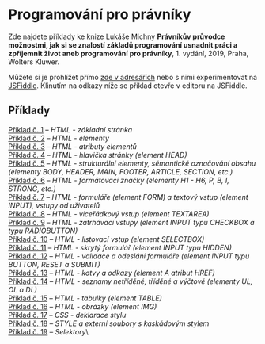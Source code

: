 # Programování pro právníky
Zde najdete příklady ke knize Lukáše Michny __Právníkův průvodce možnostmi, jak si se znalostí základů programování usnadnit práci a zpříjemnit život aneb programování pro právníky__, 1. vydání, 2019, Praha, Wolters Kluwer.

Můžete si je prohlížet přímo [zde v adresářích](/priklady/) nebo s nimi experimentovat na [JSFiddle](https://jsfiddle.net/). Klinutím na odkazy níže se příklad otevře v editoru na JSFiddle.

## Příklady
[Příklad č. 1](https://jsfiddle.net/gh/get/library/pure/mobeetle/programovani_pro_pravniky_2019/tree/master/priklady/priklad_01/) – 
_HTML - základní stránka_\
[Příklad č. 2](https://jsfiddle.net/gh/get/library/pure/mobeetle/programovani_pro_pravniky_2019/tree/master/priklady/priklad_02/) – 
_HTML - elementy_\
[Příklad č. 3](https://jsfiddle.net/gh/get/library/pure/mobeetle/programovani_pro_pravniky_2019/tree/master/priklady/priklad_03/) – 
_HTML - atributy elementů_\
[Příklad č. 4](https://jsfiddle.net/gh/get/library/pure/mobeetle/programovani_pro_pravniky_2019/tree/master/priklady/priklad_04/) – 
_HTML - hlavička stránky (element HEAD)_\
[Příklad č. 5](https://jsfiddle.net/gh/get/library/pure/mobeetle/programovani_pro_pravniky_2019/tree/master/priklady/priklad_05/) – 
_HTML - strukturální elementy, sémantické označování obsahu (elementy BODY, HEADER, MAIN, FOOTER, ARTICLE, SECTION, etc.)_\
[Příklad č. 6](https://jsfiddle.net/gh/get/library/pure/mobeetle/programovani_pro_pravniky_2019/tree/master/priklady/priklad_06/) – 
_HTML - formátovací značky (elementy H1 - H6, P, B, I, STRONG, etc.)_\
[Příklad č. 7](https://jsfiddle.net/gh/get/library/pure/mobeetle/programovani_pro_pravniky_2019/tree/master/priklady/priklad_07/) – 
_HTML - formuláře (element FORM) a textový vstup (element INPUT), vstupy od uživatelů_\
[Příklad č. 8](https://jsfiddle.net/gh/get/library/pure/mobeetle/programovani_pro_pravniky_2019/tree/master/priklady/priklad_08/) – 
_HTML - víceřádkový vstup (element TEXTAREA)_\
[Příklad č. 9](https://jsfiddle.net/gh/get/library/pure/mobeetle/programovani_pro_pravniky_2019/tree/master/priklady/priklad_09/) – 
_HTML - zatrhávací vstupy (element INPUT typu CHECKBOX a typu RADIOBUTTON)_\
[Příklad č. 10](https://jsfiddle.net/gh/get/library/pure/mobeetle/programovani_pro_pravniky_2019/tree/master/priklady/priklad_10/) – 
_HTML - listovací vstup (element SELECTBOX)_\
[Příklad č. 11](https://jsfiddle.net/gh/get/library/pure/mobeetle/programovani_pro_pravniky_2019/tree/master/priklady/priklad_11/) – 
_HTML - skrytý formulář (element INPUT typu HIDDEN)_\
[Příklad č. 12](https://jsfiddle.net/gh/get/library/pure/mobeetle/programovani_pro_pravniky_2019/tree/master/priklady/priklad_12/) – 
_HTML - validace a odeslání formuláře (element INPUT typu BUTTON, RESET a SUBMIT)_\
[Příklad č. 13](https://jsfiddle.net/gh/get/library/pure/mobeetle/programovani_pro_pravniky_2019/tree/master/priklady/priklad_13/) – 
_HTML - kotvy a odkazy (element A atribut HREF)_\
[Příklad č. 14](https://jsfiddle.net/gh/get/library/pure/mobeetle/programovani_pro_pravniky_2019/tree/master/priklady/priklad_14/) – 
_HTML - seznamy netříděné, tříděné a výčtové (elementy UL, OL a DL)_\
[Příklad č. 15](https://jsfiddle.net/gh/get/library/pure/mobeetle/programovani_pro_pravniky_2019/tree/master/priklady/priklad_15/) – 
_HTML - tabulky (element TABLE)_\
[Příklad č. 16](https://jsfiddle.net/gh/get/library/pure/mobeetle/programovani_pro_pravniky_2019/tree/master/priklady/priklad_16/) – 
_HTML - obrázky (element IMG)_\
[Příklad č. 17](https://jsfiddle.net/gh/get/library/pure/mobeetle/programovani_pro_pravniky_2019/tree/master/priklady/priklad_17/) – 
_CSS - deklarace stylu_\
[Příklad č. 18](https://jsfiddle.net/gh/get/library/pure/mobeetle/programovani_pro_pravniky_2019/tree/master/priklady/priklad_18/) – 
_STYLE a externí soubory s kaskádovým stylem_\
[Příklad č. 19](https://jsfiddle.net/gh/get/library/pure/mobeetle/programovani_pro_pravniky_2019/tree/master/priklady/priklad_19/) – 
_Selektory_\